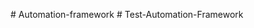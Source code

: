  
#   A u t o m a t i o n - f r a m e w o r k  
 #   T e s t - A u t o m a t i o n - F r a m e w o r k  
 